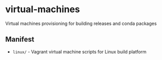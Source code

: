 virtual-machines
================

Virtual machines provisioning for building releases and conda packages

## Manifest
* `linux/` - Vagrant virtual machine scripts for Linux build platform